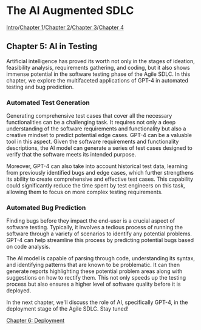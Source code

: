 # The AI Augmented SDLC

[Intro](index.md)/[Chapter 1](Chapter1.md)/[Chapter 2](Chapter2.md)/[Chapter 3](Chapter3.md)/[Chapter 4](Chapter4.md)
## Chapter 5: AI in Testing

Artificial intelligence has proved its worth not only in the stages of ideation, feasibility analysis, requirements gathering, and coding, but it also shows immense potential in the software testing phase of the Agile SDLC. In this chapter, we explore the multifaceted applications of GPT-4 in automated testing and bug prediction.

### Automated Test Generation

Generating comprehensive test cases that cover all the necessary functionalities can be a challenging task. It requires not only a deep understanding of the software requirements and functionality but also a creative mindset to predict potential edge cases. GPT-4 can be a valuable tool in this aspect. Given the software requirements and functionality descriptions, the AI model can generate a series of test cases designed to verify that the software meets its intended purpose.

Moreover, GPT-4 can also take into account historical test data, learning from previously identified bugs and edge cases, which further strengthens its ability to create comprehensive and effective test cases. This capability could significantly reduce the time spent by test engineers on this task, allowing them to focus on more complex testing requirements.

### Automated Bug Prediction

Finding bugs before they impact the end-user is a crucial aspect of software testing. Typically, it involves a tedious process of running the software through a variety of scenarios to identify any potential problems. GPT-4 can help streamline this process by predicting potential bugs based on code analysis.

The AI model is capable of parsing through code, understanding its syntax, and identifying patterns that are known to be problematic. It can then generate reports highlighting these potential problem areas along with suggestions on how to rectify them. This not only speeds up the testing process but also ensures a higher level of software quality before it is deployed.

In the next chapter, we'll discuss the role of AI, specifically GPT-4, in the deployment stage of the Agile SDLC. Stay tuned!

[Chapter 6: Deployment](Chapter6.md)
